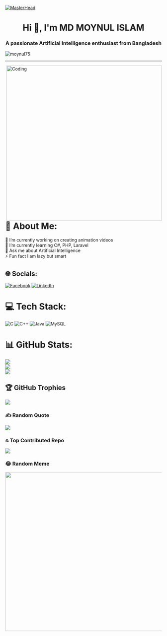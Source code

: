[![MasterHead](https://miro.medium.com/v2/resize:fit:2500/1*jdSgbuQ3TkfXFBROVzc-ow.gif)](https://rishavchanda.io)
<h1 align="center">Hi 👋, I'm MD MOYNUL ISLAM</h1>
<h3 align="center">A passionate Artificial Intelligence enthusiast from Bangladesh</h3>
<p align="left"> <img src="https://komarev.com/ghpvc/?username=moynul75&icon=0&label=👥 Profile%20Views&color=0e75b6&style=flat" alt="moynul75" /> </p> 

---

<img align="right" alt="Coding" width="500" src="https://cdn.dribbble.com/users/1162077/screenshots/3848914/programmer.gif">

# 💫 About Me:
🔭 I’m currently working on creating animation videos<br>🌱 I’m currently learning C#, PHP, Laravel<br>💬 Ask me about Artificial Intelligence<br>⚡ Fun fact I am lazy but smart


## 🌐 Socials:
[![Facebook](https://img.shields.io/badge/Facebook-%231877F2.svg?logo=Facebook&logoColor=white)](https://facebook.com/MOYNUL075) 
[![LinkedIn](https://img.shields.io/badge/LinkedIn-%230077B5.svg?logo=linkedin&logoColor=white)](https://www.linkedin.com/in/moynul75/) 

# 💻 Tech Stack:
![C](https://img.shields.io/badge/c-%2300599C.svg?style=for-the-badge&logo=c&logoColor=white) ![C++](https://img.shields.io/badge/c++-%2300599C.svg?style=for-the-badge&logo=c%2B%2B&logoColor=white) ![Java](https://img.shields.io/badge/java-%23ED8B00.svg?style=for-the-badge&logo=java&logoColor=white) ![MySQL](https://img.shields.io/badge/mysql-%2300f.svg?style=for-the-badge&logo=mysql&logoColor=white)
# 📊 GitHub Stats:
![](https://github-readme-stats.vercel.app/api?username=MOYNUL75&theme=blueberry&hide_border=false&include_all_commits=true&count_private=true)<br/>
![](https://github-readme-streak-stats.herokuapp.com/?user=MOYNUL75&theme=blueberry&hide_border=false)<br/>
![](https://github-readme-stats.vercel.app/api/top-langs/?username=MOYNUL75&theme=blueberry&hide_border=false&include_all_commits=true&count_private=true&layout=compact)

## 🏆 GitHub Trophies
![](https://github-profile-trophy.vercel.app/?username=MOYNUL75&theme=radical&no-frame=false&no-bg=false&margin-w=4)

### ✍️ Random Quote
![](https://quotes-github-readme.vercel.app/api?type=horizontal&theme=radical)

### 🔝 Top Contributed Repo
![](https://github-contributor-stats.vercel.app/api?username=MOYNUL75&limit=5&theme=radical&combine_all_yearly_contributions=true)

### 😂 Random Meme
<img src="https://rm.up.railway.app/" width="512px"/>


<!-- Proudly created with GPRM ( https://gprm.itsvg.in ) -->
